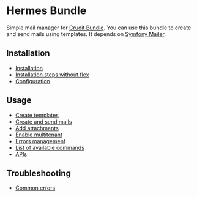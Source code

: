 # Hermes Bundle

Simple mail manager for [Crudit Bundle](https://github.com/2lenet/CruditBundle).
You can use this bundle to create and send mails using templates.
It depends on [Symfony Mailer](https://github.com/symfony/mailer).

## Installation

- [Installation](installation.md)
- [Installation steps without flex](no-flex.md)
- [Configuration](configuration.md)

## Usage

- [Create templates](templating.md)
- [Create and send mails](usage.md)
- [Add attachments](attachments.md)
- [Enable multitenant](multitenant.md)
- [Errors management](bounce.md)
- [List of available commands](commands.md)
- [APIs](api.md)

## Troubleshooting

- [Common errors](troubleshooting.md)
